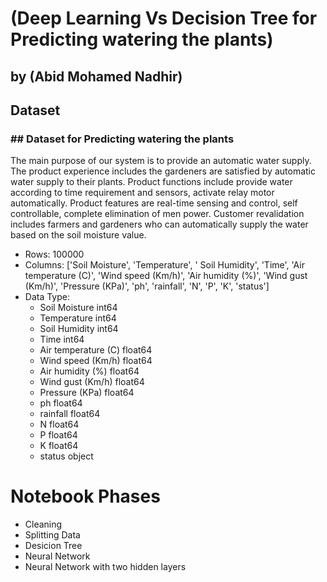 # (Deep Learning Vs Decision Tree for Predicting watering the plants)
## by (Abid Mohamed Nadhir)

## Dataset
### ## Dataset for Predicting watering the plants
The main purpose of our system is to provide an automatic water supply. The product experience includes the gardeners are satisfied by automatic water supply to their plants. Product functions include provide water according to time requirement and sensors, activate relay motor automatically. Product features are real-time sensing and control, self controllable, complete elimination of men power. Customer revalidation includes farmers and gardeners who can automatically supply the water based on the soil moisture value.

* Rows:  100000
* Columns:  ['Soil Moisture', 'Temperature', ' Soil Humidity', 'Time', 'Air temperature (C)', 'Wind speed (Km/h)', 'Air humidity (%)', 'Wind gust (Km/h)', 'Pressure (KPa)', 'ph', 'rainfall', 'N', 'P', 'K', 'status']
* Data Type: 
  * Soil Moisture            int64
  * Temperature              int64
  * Soil Humidity           int64
  * Time                     int64
  * Air temperature (C)    float64
  * Wind speed (Km/h)      float64
  * Air humidity (%)       float64
  * Wind gust (Km/h)       float64
  * Pressure (KPa)         float64
  * ph                     float64
  * rainfall               float64
  * N                      float64
  * P                      float64
  * K                      float64
  * status                  object

# Notebook Phases

* Cleaning
* Splitting Data
* Desicion Tree
* Neural Network
* Neural Network with two hidden layers